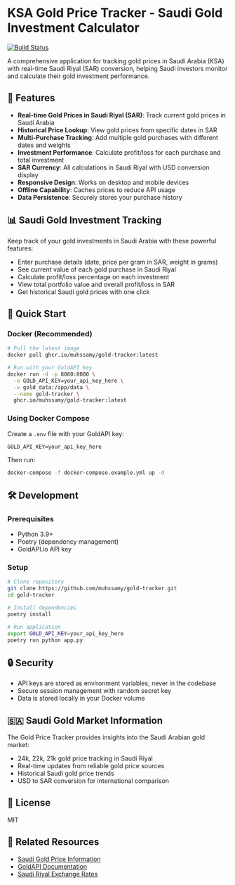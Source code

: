 # KSA Gold Price Tracker - Saudi Gold Investment Calculator

[![Build Status](https://github.com/muhssamy/gold-tracker/actions/workflows/docker-build-push.yml/badge.svg)](https://github.com/muhssamy/gold-tracker/actions)

A comprehensive application for tracking gold prices in Saudi Arabia (KSA) with real-time Saudi Riyal (SAR) conversion, helping Saudi investors monitor and calculate their gold investment performance.

## 🌟 Features

- **Real-time Gold Prices in Saudi Riyal (SAR)**: Track current gold prices in Saudi Arabia
- **Historical Price Lookup**: View gold prices from specific dates in SAR
- **Multi-Purchase Tracking**: Add multiple gold purchases with different dates and weights
- **Investment Performance**: Calculate profit/loss for each purchase and total investment
- **SAR Currency**: All calculations in Saudi Riyal with USD conversion display
- **Responsive Design**: Works on desktop and mobile devices
- **Offline Capability**: Caches prices to reduce API usage
- **Data Persistence**: Securely stores your purchase history

## 📊 Saudi Gold Investment Tracking

Keep track of your gold investments in Saudi Arabia with these powerful features:

- Enter purchase details (date, price per gram in SAR, weight in grams)
- See current value of each gold purchase in Saudi Riyal
- Calculate profit/loss percentage on each investment
- View total portfolio value and overall profit/loss in SAR
- Get historical Saudi gold prices with one click

## 🚀 Quick Start

### Docker (Recommended)

```bash
# Pull the latest image
docker pull ghcr.io/muhssamy/gold-tracker:latest

# Run with your GoldAPI key
docker run -d -p 8080:8080 \
  -e GOLD_API_KEY=your_api_key_here \
  -v gold_data:/app/data \
  --name gold-tracker \
  ghcr.io/muhssamy/gold-tracker:latest
```

### Using Docker Compose

Create a `.env` file with your GoldAPI key:

```
GOLD_API_KEY=your_api_key_here
```

Then run:

```bash
docker-compose -f docker-compose.example.yml up -d
```

## 🛠️ Development

### Prerequisites

- Python 3.9+
- Poetry (dependency management)
- GoldAPI.io API key

### Setup

```bash
# Clone repository
git clone https://github.com/muhssamy/gold-tracker.git
cd gold-tracker

# Install dependencies
poetry install

# Run application
export GOLD_API_KEY=your_api_key_here
poetry run python app.py
```


## 🔒 Security

- API keys are stored as environment variables, never in the codebase
- Secure session management with random secret key
- Data is stored locally in your Docker volume

## 🇸🇦 Saudi Gold Market Information

The Gold Price Tracker provides insights into the Saudi Arabian gold market:

- 24k, 22k, 21k gold price tracking in Saudi Riyal
- Real-time updates from reliable gold price sources
- Historical Saudi gold price trends
- USD to SAR conversion for international comparison

## 📄 License

MIT

## 🔗 Related Resources

- [Saudi Gold Price Information](https://www.goldprice.org/gold-price-saudi-arabia.html)
- [GoldAPI Documentation](https://www.goldapi.io/documentation)
- [Saudi Riyal Exchange Rates](https://www.sama.gov.sa/en-us/indicators/pages/saibor.aspx)